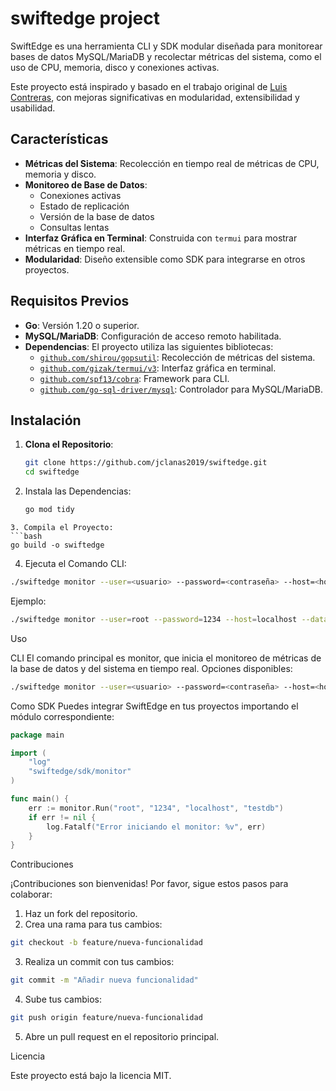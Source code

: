 # swiftedge project 

SwiftEdge es una herramienta CLI y SDK modular diseñada para monitorear bases de datos MySQL/MariaDB y recolectar métricas del sistema, como el uso de CPU, memoria, disco y conexiones activas. 

Este proyecto está inspirado y basado en el trabajo original de [Luis Contreras](https://github.com/luiscontrerasdo/golang-mariadbconsole/tree/main), con mejoras significativas en modularidad, extensibilidad y usabilidad.

## Características

- **Métricas del Sistema**: Recolección en tiempo real de métricas de CPU, memoria y disco.
- **Monitoreo de Base de Datos**:
  - Conexiones activas
  - Estado de replicación
  - Versión de la base de datos
  - Consultas lentas
- **Interfaz Gráfica en Terminal**: Construida con `termui` para mostrar métricas en tiempo real.
- **Modularidad**: Diseño extensible como SDK para integrarse en otros proyectos.

## Requisitos Previos

- **Go**: Versión 1.20 o superior.
- **MySQL/MariaDB**: Configuración de acceso remoto habilitada.
- **Dependencias**: El proyecto utiliza las siguientes bibliotecas:
  - [`github.com/shirou/gopsutil`](https://github.com/shirou/gopsutil): Recolección de métricas del sistema.
  - [`github.com/gizak/termui/v3`](https://github.com/gizak/termui): Interfaz gráfica en terminal.
  - [`github.com/spf13/cobra`](https://github.com/spf13/cobra): Framework para CLI.
  - [`github.com/go-sql-driver/mysql`](https://github.com/go-sql-driver/mysql): Controlador para MySQL/MariaDB.

## Instalación

1. **Clona el Repositorio**:

   ```bash
   git clone https://github.com/jclanas2019/swiftedge.git
   cd swiftedge
   ```
2. Instala las Dependencias:
   ```bash
   go mod tidy
  ```
3. Compila el Proyecto:
  ```bash
go build -o swiftedge
```
4. Ejecuta el Comando CLI:
```bash
./swiftedge monitor --user=<usuario> --password=<contraseña> --host=<host> --database=<base_de_datos>
```
Ejemplo:
```bash
./swiftedge monitor --user=root --password=1234 --host=localhost --database=testdb
```

Uso

CLI
El comando principal es monitor, que inicia el monitoreo de métricas de la base de datos y del sistema en tiempo real. Opciones disponibles:

```bash
./swiftedge monitor --user=<usuario> --password=<contraseña> --host=<host> --database=<base_de_datos>
```
Como SDK
Puedes integrar SwiftEdge en tus proyectos importando el módulo correspondiente:

```go
package main

import (
    "log"
    "swiftedge/sdk/monitor"
)

func main() {
    err := monitor.Run("root", "1234", "localhost", "testdb")
    if err != nil {
        log.Fatalf("Error iniciando el monitor: %v", err)
    }
}
```
Contribuciones

¡Contribuciones son bienvenidas! Por favor, sigue estos pasos para colaborar:

1. Haz un fork del repositorio.
2. Crea una rama para tus cambios:
```bash
git checkout -b feature/nueva-funcionalidad
```
3. Realiza un commit con tus cambios:
```bash
git commit -m "Añadir nueva funcionalidad"
```
4. Sube tus cambios:
```bash
git push origin feature/nueva-funcionalidad
```   
5. Abre un pull request en el repositorio principal.

Licencia

Este proyecto está bajo la licencia MIT. 


